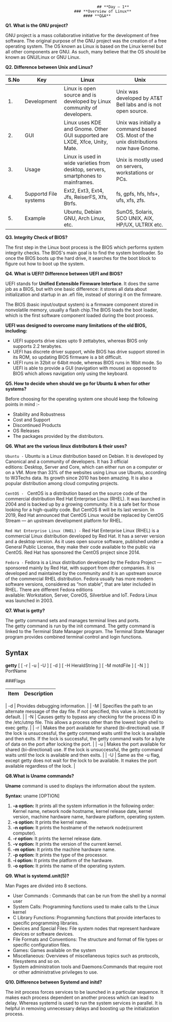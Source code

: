 						                    ## **Day – 1**
								  ### **Overview of Linux**
							          #### **Q&A**
								        
**Q1. What is the GNU project?**

GNU project is a mass collaborative initiative for the development of free software. The original purpose of the GNU project was the creation of a free operating system. The OS known as Linux is based on the Linux kernel but all other components are GNU. As such, many believe that the OS should be known as GNU/Linux or GNU Linux.

**Q2. Difference between Unix and Linux?**

|**S.No** | **Key** | **Linux** | **Unix** |
|-----|-----|-------|------|
|1. | Development | Linux is open source and is developed by Linux community of developers. | Unix was developed by AT&T Bell labs and is not open source. |
|2. | GUI | Linux uses KDE and Gnome. Other GUI supported are LXDE, Xfce, Unity, Mate. | Unix was initially a command based OS. Most of the unix distributions now have Gnome. |
|3. | Usage | Linux is used in wide varieties from desktop, servers, smartphones to mainframes. | Unix is mostly used on servers, workstations or PCs. |
|4. | Supportd File systems | Ext2, Ext3, Ext4, Jfs, ReiserFS, Xfs, Btrfs. | fs, gpfs, hfs, hfs+, ufs, xfs, zfs. |
|5. | Example | Ubuntu, Debian GNU, Arch Linux, etc. | SunOS, Solaris, SCO UNIX, AIX, HP/UX, ULTRIX etc. |

**Q3. Integrity Check of BIOS?**

The first step in the Linux boot process is the BIOS which performs system integrity checks. The BIOS's main goal is to find the system bootloader. So once the BIOS boots up the hard drive, it searches for the boot block to figure out how to boot up the system.

**Q4. What is UEFI? Difference between UEFI and BIOS?**

UEFI stands for **Unified Extensible Firmware Interface**. It does the same job as a BIOS, but with one basic difference: it stores all data about initialization and startup in an .efi file, instead of storing it on the firmware.

The BIOS (basic input/output system) is a firmware component stored in nonvolatile memory, usually a flash chip.The BIOS loads the boot loader, which is the first software component loaded during the boot process. 

**UEFI was designed to overcome many limitations of the old BIOS, including:**

* UEFI supports drive sizes upto 9 zettabytes, whereas BIOS only supports 2.2 terabytes.
* UEFI has discrete driver support, while BIOS has drive support stored in its ROM, so updating BIOS firmware is a bit difficult.
* UEFI runs in 32bit or 64bit mode, whereas BIOS runs in 16bit mode. So UEFI  is able to provide a GUI (navigation with mouse) as opposed to BIOS which allows navigation only using the keyboard.


**Q5. How to decide when should we go for Ubuntu & when for other systems?**

Before choosing for the operating system one should keep the following points in mind :-

* Stability and Robustness
* Cost and Support
* Discontinued Products
* OS Releases 
* The packages provided by the distributors.

**Q6. What are the various linux distributors & their uses?**

`Ubuntu -` Ubuntu is a Linux distribution based on Debian. It is developed by Canonical and a community of developers. It has 3 official editions: Desktop, Server and Core, which can either run on a computer or on a VM. More than 33% of the websites using Linux use Ubuntu, according to W3Techs data. Its growth since 2010 has been amazing. It is also a popular distribution among cloud computing projects.

`CentOS - ` CentOS is a distribution based on the source code of the commercial distribution Red Hat Enterprise Linux (RHEL). It was launched in 2004 and is backed up by a growing community. It is a safe bet for those looking for a high-quality code. But CentOS 8 will be its last version. In 2019, Red Hat announced that CentOS Linux would be replaced by CentOS Stream — an upstream development platform for RHEL. 

`Red Hat Enterprise Linux (RHEL) -` Red Hat Enterprise Linux (RHEL) is a commercial Linux distribution developed by Red Hat. It has a server version and a desktop version. As it uses open source software, published under a General Public License, they make their code available to the public via CentOS. Red Hat has sponsored the CentOS project since 2014.

`Fedora -`  Fedora is a Linux distribution developed by the Fedora Project — sponsored mainly by Red Hat, with support from other companies. It is developed and maintained by the community and it is an upstream source of the commercial RHEL distribution. Fedora usually has more modern software versions, considered as “non stable”, that are later included in RHEL. There are different Fedora editions available: Workstation, Server, CoreOS, Silverblue and IoT. Fedora Linux was launched in 2003.


**Q7. What is getty?**

The getty command sets and manages terminal lines and ports. The getty command is run by the init command. The getty command is linked to the Terminal State Manager program. The Terminal State Manager program provides combined terminal control and login functions.

## Syntax
**getty** [ [ -r | -u | -U ] [ -d ] [ -H HeraldString ] [ -M motdFile ] [ -N ] ] PortName

###Flags

| Item | Description |
|------|-------------|

| -d | Provides debugging information. |
| -M | Specifies the path to an alternate message of the day file. If not specified, this value is /etc/motd by default. |
| -N | Causes getty to bypass any checking for the process ID in the /etc/utmp file. This allows a process other than the lowest login shell to exec getty. |
| -r | Makes the port available for shared (bi-directional) use. If the lock is unsuccessful, the getty command waits until the lock is available and then exits. If the lock is successful, the getty command waits for a byte of data on the port after locking the port. |
| -u | Makes the port available for shared (bi-directional) use. If the lock is unsuccessful, the getty command waits until the lock is available and then exits. |
| -U | Same as the -u flag, except getty does not wait for the lock to be available. It makes the port available regardless of the lock. |


**Q8.What is Uname commands?**

**Uname** command is used to displays the information about the system.

**Syntax:** uname [OPTION]

1. **-a option:** It prints all the system information in the following order: Kernel name, network node hostname, kernel release date, kernel version, machine hardware name, hardware platform, operating system.
2. **-s option:** It prints the kernel name.
3. **-n option:** It prints the hostname of the network node(current computer).
4. **-r option:** It prints the kernel release date.
5. **-v option:** It prints the version of the current kernel.
6. **-m option:** It prints the machine hardware name.
7. **-p option:** It prints the type of the processor.
8. **-i option:** It prints the platform of the hardware.
9. **-o option:** It prints the name of the operating system. 


 **Q9. What is systemd.unit(5)?**
 
 Man Pages are divided into 8 sections.

* User Commands : Commands that can be run from the shell by a normal user
* System Calls: Programming functions used to make calls to the Linux kernel
* C Library Functions: Programming functions that provide interfaces to specific programming libraries.
* Devices and Special Files: File system nodes that represent hardware devices or software devices.
* File Formats and Conventions: The structure and format of file types or specific configuration files.
* Games: Games available on the system
* Miscellaneous: Overviews of miscellaneous topics such as protocols, filesystems and so on.
* System administration tools and Daemons:Commands that require root or other administrative privileges to use. 

**Q10. Difference between Systemd and initd?**

The init process forces services to be launched in a particular sequence. It makes each process dependent on another process which can lead to delay.
Whereas systemd is used to run the system services in parallel. It is helpful in removing unnecessary delays and boosting up the initialization process.


